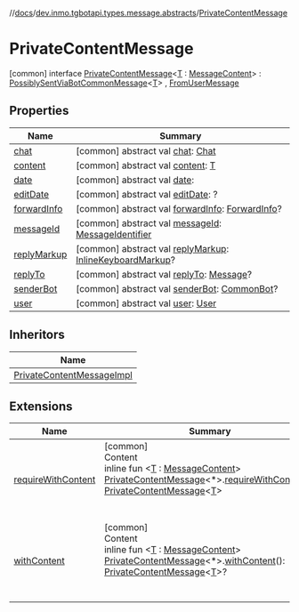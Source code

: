 //[docs](../../../index.md)/[dev.inmo.tgbotapi.types.message.abstracts](../index.md)/[PrivateContentMessage](index.md)



# PrivateContentMessage  
 [common] interface [PrivateContentMessage](index.md)<[T](index.md) : [MessageContent](../../dev.inmo.tgbotapi.types.message.content.abstracts/-message-content/index.md)> : [PossiblySentViaBotCommonMessage](../../dev.inmo.tgbotapi.types.message.content.abstracts/-possibly-sent-via-bot-common-message/index.md)<[T](index.md)> , [FromUserMessage](../-from-user-message/index.md)   


## Properties  
  
|  Name |  Summary | 
|---|---|
| <a name="dev.inmo.tgbotapi.types.message.abstracts/PrivateContentMessage/chat/#/PointingToDeclaration/"></a>[chat](index.md#%5Bdev.inmo.tgbotapi.types.message.abstracts%2FPrivateContentMessage%2Fchat%2F%23%2FPointingToDeclaration%2F%5D%2FProperties%2F625018081)| <a name="dev.inmo.tgbotapi.types.message.abstracts/PrivateContentMessage/chat/#/PointingToDeclaration/"></a> [common] abstract val [chat](index.md#%5Bdev.inmo.tgbotapi.types.message.abstracts%2FPrivateContentMessage%2Fchat%2F%23%2FPointingToDeclaration%2F%5D%2FProperties%2F625018081): [Chat](../../dev.inmo.tgbotapi.types.chat.abstracts/-chat/index.md)   <br>|
| <a name="dev.inmo.tgbotapi.types.message.abstracts/PrivateContentMessage/content/#/PointingToDeclaration/"></a>[content](index.md#%5Bdev.inmo.tgbotapi.types.message.abstracts%2FPrivateContentMessage%2Fcontent%2F%23%2FPointingToDeclaration%2F%5D%2FProperties%2F625018081)| <a name="dev.inmo.tgbotapi.types.message.abstracts/PrivateContentMessage/content/#/PointingToDeclaration/"></a> [common] abstract val [content](index.md#%5Bdev.inmo.tgbotapi.types.message.abstracts%2FPrivateContentMessage%2Fcontent%2F%23%2FPointingToDeclaration%2F%5D%2FProperties%2F625018081): [T](index.md)   <br>|
| <a name="dev.inmo.tgbotapi.types.message.abstracts/PrivateContentMessage/date/#/PointingToDeclaration/"></a>[date](index.md#%5Bdev.inmo.tgbotapi.types.message.abstracts%2FPrivateContentMessage%2Fdate%2F%23%2FPointingToDeclaration%2F%5D%2FProperties%2F625018081)| <a name="dev.inmo.tgbotapi.types.message.abstracts/PrivateContentMessage/date/#/PointingToDeclaration/"></a> [common] abstract val [date](index.md#%5Bdev.inmo.tgbotapi.types.message.abstracts%2FPrivateContentMessage%2Fdate%2F%23%2FPointingToDeclaration%2F%5D%2FProperties%2F625018081):    <br>|
| <a name="dev.inmo.tgbotapi.types.message.abstracts/PrivateContentMessage/editDate/#/PointingToDeclaration/"></a>[editDate](index.md#%5Bdev.inmo.tgbotapi.types.message.abstracts%2FPrivateContentMessage%2FeditDate%2F%23%2FPointingToDeclaration%2F%5D%2FProperties%2F625018081)| <a name="dev.inmo.tgbotapi.types.message.abstracts/PrivateContentMessage/editDate/#/PointingToDeclaration/"></a> [common] abstract val [editDate](index.md#%5Bdev.inmo.tgbotapi.types.message.abstracts%2FPrivateContentMessage%2FeditDate%2F%23%2FPointingToDeclaration%2F%5D%2FProperties%2F625018081): ?   <br>|
| <a name="dev.inmo.tgbotapi.types.message.abstracts/PrivateContentMessage/forwardInfo/#/PointingToDeclaration/"></a>[forwardInfo](index.md#%5Bdev.inmo.tgbotapi.types.message.abstracts%2FPrivateContentMessage%2FforwardInfo%2F%23%2FPointingToDeclaration%2F%5D%2FProperties%2F625018081)| <a name="dev.inmo.tgbotapi.types.message.abstracts/PrivateContentMessage/forwardInfo/#/PointingToDeclaration/"></a> [common] abstract val [forwardInfo](index.md#%5Bdev.inmo.tgbotapi.types.message.abstracts%2FPrivateContentMessage%2FforwardInfo%2F%23%2FPointingToDeclaration%2F%5D%2FProperties%2F625018081): [ForwardInfo](../../dev.inmo.tgbotapi.types.message/-forward-info/index.md)?   <br>|
| <a name="dev.inmo.tgbotapi.types.message.abstracts/PrivateContentMessage/messageId/#/PointingToDeclaration/"></a>[messageId](index.md#%5Bdev.inmo.tgbotapi.types.message.abstracts%2FPrivateContentMessage%2FmessageId%2F%23%2FPointingToDeclaration%2F%5D%2FProperties%2F625018081)| <a name="dev.inmo.tgbotapi.types.message.abstracts/PrivateContentMessage/messageId/#/PointingToDeclaration/"></a> [common] abstract val [messageId](index.md#%5Bdev.inmo.tgbotapi.types.message.abstracts%2FPrivateContentMessage%2FmessageId%2F%23%2FPointingToDeclaration%2F%5D%2FProperties%2F625018081): [MessageIdentifier](../../dev.inmo.tgbotapi.types/index.md#%5Bdev.inmo.tgbotapi.types%2FMessageIdentifier%2F%2F%2FPointingToDeclaration%2F%5D%2FClasslikes%2F625018081)   <br>|
| <a name="dev.inmo.tgbotapi.types.message.abstracts/PrivateContentMessage/replyMarkup/#/PointingToDeclaration/"></a>[replyMarkup](index.md#%5Bdev.inmo.tgbotapi.types.message.abstracts%2FPrivateContentMessage%2FreplyMarkup%2F%23%2FPointingToDeclaration%2F%5D%2FProperties%2F625018081)| <a name="dev.inmo.tgbotapi.types.message.abstracts/PrivateContentMessage/replyMarkup/#/PointingToDeclaration/"></a> [common] abstract val [replyMarkup](index.md#%5Bdev.inmo.tgbotapi.types.message.abstracts%2FPrivateContentMessage%2FreplyMarkup%2F%23%2FPointingToDeclaration%2F%5D%2FProperties%2F625018081): [InlineKeyboardMarkup](../../dev.inmo.tgbotapi.types.buttons/-inline-keyboard-markup/index.md)?   <br>|
| <a name="dev.inmo.tgbotapi.types.message.abstracts/PrivateContentMessage/replyTo/#/PointingToDeclaration/"></a>[replyTo](index.md#%5Bdev.inmo.tgbotapi.types.message.abstracts%2FPrivateContentMessage%2FreplyTo%2F%23%2FPointingToDeclaration%2F%5D%2FProperties%2F625018081)| <a name="dev.inmo.tgbotapi.types.message.abstracts/PrivateContentMessage/replyTo/#/PointingToDeclaration/"></a> [common] abstract val [replyTo](index.md#%5Bdev.inmo.tgbotapi.types.message.abstracts%2FPrivateContentMessage%2FreplyTo%2F%23%2FPointingToDeclaration%2F%5D%2FProperties%2F625018081): [Message](../-message/index.md)?   <br>|
| <a name="dev.inmo.tgbotapi.types.message.abstracts/PrivateContentMessage/senderBot/#/PointingToDeclaration/"></a>[senderBot](index.md#%5Bdev.inmo.tgbotapi.types.message.abstracts%2FPrivateContentMessage%2FsenderBot%2F%23%2FPointingToDeclaration%2F%5D%2FProperties%2F625018081)| <a name="dev.inmo.tgbotapi.types.message.abstracts/PrivateContentMessage/senderBot/#/PointingToDeclaration/"></a> [common] abstract val [senderBot](index.md#%5Bdev.inmo.tgbotapi.types.message.abstracts%2FPrivateContentMessage%2FsenderBot%2F%23%2FPointingToDeclaration%2F%5D%2FProperties%2F625018081): [CommonBot](../../dev.inmo.tgbotapi.types/-common-bot/index.md)?   <br>|
| <a name="dev.inmo.tgbotapi.types.message.abstracts/PrivateContentMessage/user/#/PointingToDeclaration/"></a>[user](index.md#%5Bdev.inmo.tgbotapi.types.message.abstracts%2FPrivateContentMessage%2Fuser%2F%23%2FPointingToDeclaration%2F%5D%2FProperties%2F625018081)| <a name="dev.inmo.tgbotapi.types.message.abstracts/PrivateContentMessage/user/#/PointingToDeclaration/"></a> [common] abstract val [user](index.md#%5Bdev.inmo.tgbotapi.types.message.abstracts%2FPrivateContentMessage%2Fuser%2F%23%2FPointingToDeclaration%2F%5D%2FProperties%2F625018081): [User](../../dev.inmo.tgbotapi.types/-user/index.md)   <br>|


## Inheritors  
  
|  Name | 
|---|
| <a name="dev.inmo.tgbotapi.types.message/PrivateContentMessageImpl///PointingToDeclaration/"></a>[PrivateContentMessageImpl](../../dev.inmo.tgbotapi.types.message/-private-content-message-impl/index.md)|


## Extensions  
  
|  Name |  Summary | 
|---|---|
| <a name="dev.inmo.tgbotapi.extensions.utils//requireWithContent/dev.inmo.tgbotapi.types.message.abstracts.PrivateContentMessage[*]#/PointingToDeclaration/"></a>[requireWithContent](../../dev.inmo.tgbotapi.extensions.utils/require-with-content.md)| <a name="dev.inmo.tgbotapi.extensions.utils//requireWithContent/dev.inmo.tgbotapi.types.message.abstracts.PrivateContentMessage[*]#/PointingToDeclaration/"></a>[common]  <br>Content  <br>inline fun <[T](../../dev.inmo.tgbotapi.extensions.utils/require-with-content.md) : [MessageContent](../../dev.inmo.tgbotapi.types.message.content.abstracts/-message-content/index.md)> [PrivateContentMessage](index.md)<*>.[requireWithContent](../../dev.inmo.tgbotapi.extensions.utils/require-with-content.md)(): [PrivateContentMessage](index.md)<[T](../../dev.inmo.tgbotapi.extensions.utils/require-with-content.md)>  <br><br><br>|
| <a name="dev.inmo.tgbotapi.extensions.utils//withContent/dev.inmo.tgbotapi.types.message.abstracts.PrivateContentMessage[*]#/PointingToDeclaration/"></a>[withContent](../../dev.inmo.tgbotapi.extensions.utils/with-content.md)| <a name="dev.inmo.tgbotapi.extensions.utils//withContent/dev.inmo.tgbotapi.types.message.abstracts.PrivateContentMessage[*]#/PointingToDeclaration/"></a>[common]  <br>Content  <br>inline fun <[T](../../dev.inmo.tgbotapi.extensions.utils/with-content.md) : [MessageContent](../../dev.inmo.tgbotapi.types.message.content.abstracts/-message-content/index.md)> [PrivateContentMessage](index.md)<*>.[withContent](../../dev.inmo.tgbotapi.extensions.utils/with-content.md)(): [PrivateContentMessage](index.md)<[T](../../dev.inmo.tgbotapi.extensions.utils/with-content.md)>?  <br><br><br>|

